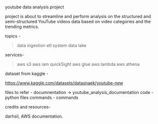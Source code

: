 youtube data analysis project


project is about to streamline and perform analysis on the structured and semi-structured YouTube videos data based on video categories and the trending metrics.

topics -
> data ingestion
> etl system
> data lake

services-
> aws s3
> aws iam
> quickSight
> aws glue
> aws lambda
> aws athena 

dataset from kaggle - 

https://www.kaggle.com/datasets/datasnaek/youtube-new


files to refer - 
    documnentation -> youtube_analysis_documentation
    code - python files
    commands - commands 





credits and resources-

darhsil, AWS documentation.

